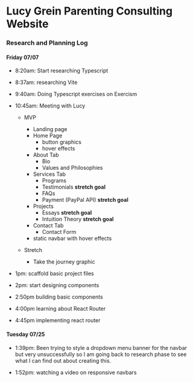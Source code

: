 # Lucy Grein Parenting Consulting Website 

### Research and Planning Log

#### Friday 07/07

* 8:20am: Start researching Typescript
* 8:37am: researching Vite
* 9:40am: Doing Typescript exercises on Exercism
* 10:45am: Meeting with Lucy
  - MVP
    - Landing page
    - Home Page 
      - button graphics
      - hover effects
    - About Tab
      - Bio 
      - Values and Philosophies
    - Services Tab
      - Programs
      - Testimonials **stretch goal**
      - FAQs
      - Payment (PayPal API)  **stretch goal**
    - Projects
      - Essays **stretch goal**
      - Intuition Theory **stretch goal**
    - Contact Tab
      - Contact Form
    - static navbar with hover effects

  - Stretch
    - Take the journey graphic

* 1pm: scaffold basic project files
* 2pm: start designing components
* 2:50pm building basic components
* 4:00pm learning about React Router
* 4:45pm implementing react router

#### Tuesday 07/25

* 1:39pm: Been trying to style a dropdown menu banner for the navbar but very unsuccessfully so I am going back to research phase to see what I can find out about creating this. 

* 1:52pm: watching a video on responsive navbars


